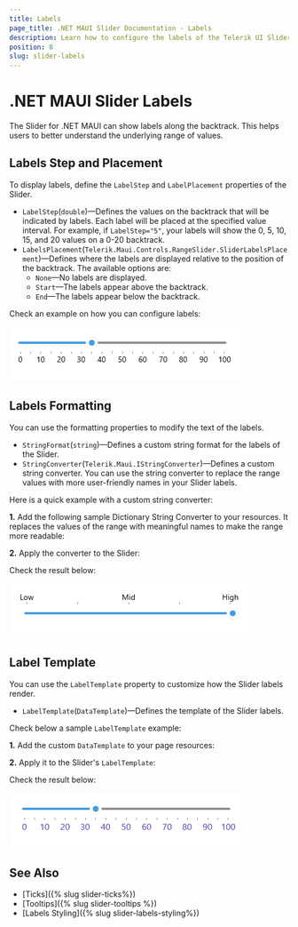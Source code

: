 ```yaml
---
title: Labels
page_title: .NET MAUI Slider Documentation - Labels
description: Learn how to configure the labels of the Telerik UI Slider for .NET MAUI. Set how labels display on the backtrack, or show custom text instead of range values.
position: 8
slug: slider-labels
---
```


# .NET MAUI Slider Labels

The Slider for .NET MAUI can show labels along the backtrack. This helps users to better understand the underlying range of values.

## Labels Step and Placement

To display labels, define the `LabelStep` and `LabelPlacement` properties of the Slider.

* `LabelStep`(`double`)&mdash;Defines the values on the backtrack that will be indicated by labels. Each label will be placed at the specified value interval. For example, if `LabelStep="5"`, your labels will show the 0, 5, 10, 15, and 20 values on a 0-20 backtrack.
* `LabelsPlacement`(`Telerik.Maui.Controls.RangeSlider.SliderLabelsPlacement`)&mdash;Defines where the labels are displayed relative to the position of the backtrack. The available options are:
    * `None`&mdash;No labels are displayed.
    * `Start`&mdash;The labels appear above the backtrack.
    * `End`&mdash;The labels appear below the backtrack.

Check an example on how you can configure labels:

<snippet id='slider-labels-settings' />

![Telerik Slider for .NET MAUI Labels](images/slider-labels-settings.png)

## Labels Formatting

You can use the formatting properties to modify the text of the labels. 

* `StringFormat`(`string`)&mdash;Defines a custom string format for the labels of the Slider.
* `StringConverter`(`Telerik.Maui.IStringConverter`)&mdash;Defines a custom string converter. You can use the string converter to replace the range values with more user-friendly names in your Slider labels.  

Here is a quick example with a custom string converter:

**1.** Add the following sample Dictionary String Converter to your resources. It replaces the values of the range with meaningful names to make the range more readable:

<snippet id='slider-labels-stringconverter-dictionary' />

**2.** Apply the converter to the Slider:

<snippet id='slider-labels-stringconverter' />

Check the result below:

![Telerik Slider for .NET MAUI Labels StringConverter](images/slider-labels-stringconverter.png)

## Label Template

You can use the `LabelTemplate` property to customize how the Slider labels render.

* `LabelTemplate`(`DataTemplate`)&mdash;Defines the template of the Slider labels.

Check below a sample `LabelTemplate` example:

**1.** Add the custom `DataTemplate` to your page resources:

<snippet id='slider-labels-labeltemplate' />

**2.** Apply it to the Slider's `LabelTemplate`:

<snippet id='slider-labels-labeltemplate-xaml' />

Check the result below:

![Telerik Slider for .NET MAUI Label Template](images/slider-labels-template.png)

## See Also

- [Ticks]({% slug slider-ticks%})
- [Tooltips]({% slug slider-tooltips %})
- [Labels Styling]({% slug slider-labels-styling%})
